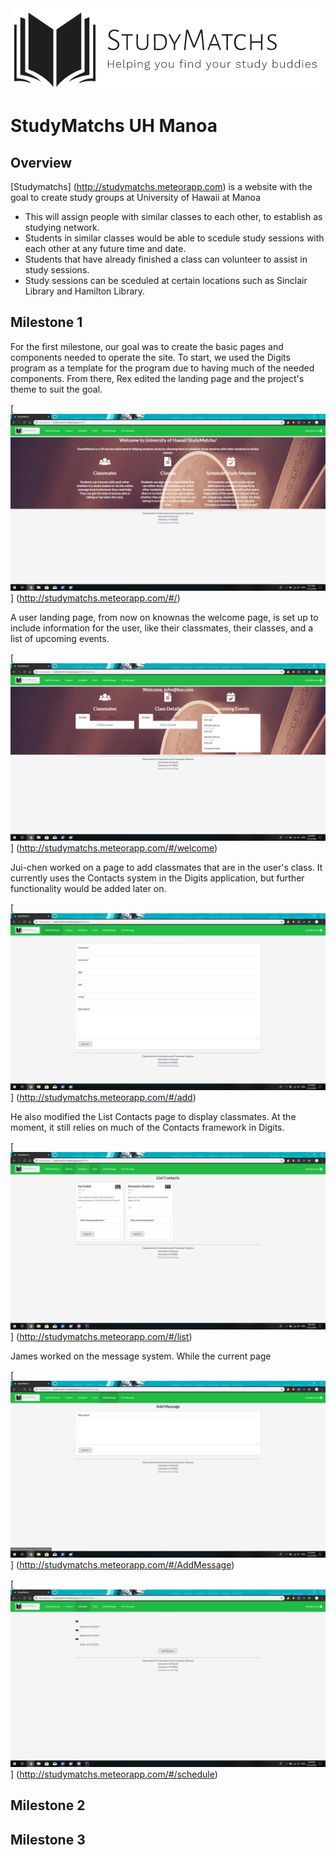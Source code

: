 <img src="images/StudyMatchsLogoWithDescription.PNG">

# StudyMatchs UH Manoa

## Overview 

[Studymatchs] (http://studymatchs.meteorapp.com) is a website with the goal to create study groups at University of Hawaii at Manoa

* This will assign people with similar classes to each other, to establish as studying network.
* Students in similar classes would be able to scedule study sessions with each other at any future time and date.
* Students that have already finished a class can volunteer to assist in study sessions.
* Study sessions can be sceduled at certain locations such as Sinclair Library and Hamilton Library.

## Milestone 1

For the first milestone, our goal was to create the basic pages and components needed to operate the site. To start, we used the Digits program as a template for the program due to having much of the needed components. From there, Rex edited the landing page and the project's theme to suit the goal.

[<img src="images/StudyMatchsLanding.png">] (http://studymatchs.meteorapp.com/#/)

A user landing page, from now on knownas the welcome page, is set up to include information for the user, like their classmates, their classes, and a list of upcoming events.

[<img src="images/UserLanding.PNG">] (http://studymatchs.meteorapp.com/#/welcome)
  
Jui-chen worked on a page to add classmates that are in the user's class. It currently uses the Contacts system in the Digits application, but further functionality would be added later on.

[<img src="images/AddClassmate.png">] (http://studymatchs.meteorapp.com/#/add)

He also modified the List Contacts page to display classmates. At the moment, it still relies on much of the Contacts framework in Digits.

[<img src="images/ListClassmates.png">] (http://studymatchs.meteorapp.com/#/list)

James worked on the message system. While the current page

[<img src="images/Message.png">] (http://studymatchs.meteorapp.com/#/AddMessage)
  
[<img src="images/Schedule.png">] (http://studymatchs.meteorapp.com/#/schedule)

## Milestone 2

## Milestone 3
